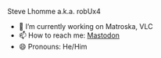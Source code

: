 Steve Lhomme a.k.a. robUx4

- 🔭 I’m currently working on Matroska, VLC
- 📫 How to reach me: <a rel="me" href="https://mastodon.iriseden.eu/@robUx4">Mastodon</a>
- 😄 Pronouns: He/Him
